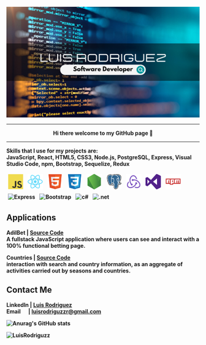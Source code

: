 <p>
  <img width="850" src="LuisRodriguezz.jpg" alt="banner">
</p>

---
<p align="center">    <b>Hi there welcome to my GitHub page 👋 <b> </p> 




  
  ---
  **Skills that I use for my projects are:**<br>
    JavaScript, React, HTML5, CSS3, Node.js, PostgreSQL, Express, Visual Studio Code, npm, Bootstrap, Sequelize, Redux
    <p>
      <img src="https://raw.githubusercontent.com/devicons/devicon/c7d326b6009e60442abc35fa45706d6f30ee4c8e/icons/javascript/javascript-original.svg" alt="JavaScript" height="40" style="vertical-align:top; margin:4px">
      <img src="https://raw.githubusercontent.com/devicons/devicon/c7d326b6009e60442abc35fa45706d6f30ee4c8e/icons/react/react-original.svg" alt="React" height="40" style="vertical-align:top; margin:4px">
      <img src="https://raw.githubusercontent.com/devicons/devicon/c7d326b6009e60442abc35fa45706d6f30ee4c8e/icons/html5/html5-original.svg" alt="HTML" height="40" style="vertical-align:top; margin:4px">
      <img src="https://raw.githubusercontent.com/devicons/devicon/c7d326b6009e60442abc35fa45706d6f30ee4c8e/icons/css3/css3-original.svg" alt="CSS" height="40" style="vertical-   align:top; margin:4px">
      <img src="https://raw.githubusercontent.com/devicons/devicon/c7d326b6009e60442abc35fa45706d6f30ee4c8e/icons/nodejs/nodejs-original.svg" alt="NodeJS" height="40" style="vertical-align:top; margin:4px">
      <img src="https://raw.githubusercontent.com/devicons/devicon/c7d326b6009e60442abc35fa45706d6f30ee4c8e/icons/postgresql/postgresql-original.svg" alt="PostgreSQL" height="40" style="vertical-align:top; margin:4px">
      <img src="https://raw.githubusercontent.com/sachinverma53121/sachinverma53121/master/icons/redux.png" alt="Redux" height="40" style="vertical-align:top; margin:4px">
      <img src="https://raw.githubusercontent.com/devicons/devicon/c7d326b6009e60442abc35fa45706d6f30ee4c8e/icons/visualstudio/visualstudio-plain.svg" alt="VSCode" height="40" style="vertical-align:top; margin:4px">
      <img src="https://raw.githubusercontent.com/devicons/devicon/c7d326b6009e60442abc35fa45706d6f30ee4c8e/icons/npm/npm-original-wordmark.svg" alt="npm" height="40" style="vertical-align:top; margin:4px">
      <img src="https://www.vectorlogo.zone/logos/expressjs/expressjs-icon.svg" alt="Express" height="40" style="vertical-align:top; margin:4px">
      <img src="https://getbootstrap.com/docs/5.2/assets/brand/bootstrap-logo-shadow.png" alt="Bootstrap" height="40" style="vertical-align:top; margin:4px">
      <img src="https://desarrolloweb.com/storage/tag_images/actual/BzOL16MEqsKOe0VThjF6FXPBi0uyK16lkTety9Wz.png" alt="c#" height="40" style="vertical-align:top; margin:4px">
      <img src="https://upload.wikimedia.org/wikipedia/commons/thumb/7/7d/Microsoft_.NET_logo.svg/1200px-Microsoft_.NET_logo.svg.png" alt=".net" height="40" style="vertical-align:top; margin:4px">
    </p>

## Applications
**AdilBet** | [Source Code](https://github.com/LuisRodriguzz/PF-AdilBet)<br>
A fullstack JavaScript application where users can see and interact with a 100% functional betting page.

**Countries** | [Source Code](https://github.com/LuisRodriguzz/Front-API-Countries)<br>
interaction with search and country information, as an aggregate of activities carried out by seasons and countries.

## Contact Me

**LinkedIn** | [Luis Rodriguez](https://www.linkedin.com/in/luisrodriguezzr/)<br>
**Email**&nbsp;&nbsp;&nbsp;&nbsp;&nbsp;&nbsp;| luisrodriguzzr@gmail.com<br>


![Anurag's GitHub stats](https://github-readme-stats.vercel.app/api?username=LuisRodriguzz&show_icons=true&theme=gruvbox)
  
<p align="left"> <img src="https://komarev.com/ghpvc/?username=LuisRodiguzz&label=Profile%20views&color=0e75b6&style=flat" alt="LuisRodriguzz" /> </p>
